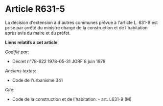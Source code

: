 # Article R631-5

La décision d'extension à d'autres communes prévue à l'article L. 631-9 est prise par arrêté du ministre chargé de la
construction et de l'habitation après avis du maire et du préfet.

**Liens relatifs à cet article**

_Codifié par_:

  - Décret n°78-622 1978-05-31 JORF 8 juin 1978

_Anciens textes_:

  - Code de l'urbanisme 341

_Cite_:

  - Code de la construction et de l'habitation. - art. L631-9 (M)
